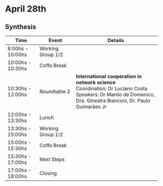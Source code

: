 # April 28th

## Synthesis

| Time | Event | Details |
|---|---|---|
| 8:00hs - 10:00hs | Working Group 1/2 |  |
| 10:00hs - 10:30hs | Coffe Break |  |
| 10:30hs - 12:00hs | Roundtable 3  | __International cooperation in network science__<br>Coordination: Dr Luciano Costa<br> Speakers: Dr Manlio de Domenico, Dra. Ginestra Bianconi, Dr. Paulo Guimarães Jr |
| 12:00hs - 13:30hs | Lunch |
| 13:30hs - 15:00hs | Working Group 1/2 |  |
| 15:00hs - 15:30hs | Coffe Break  |  |
| 15:30hs - 17:00hs | Next Steps |  |
| 17:00hs - 18:00hs | Closing |  |
